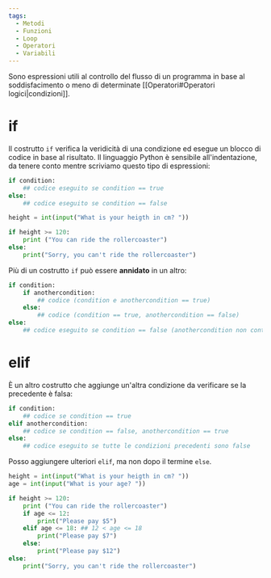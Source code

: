 ```yaml
---
tags:
  - Metodi
  - Funzioni
  - Loop
  - Operatori
  - Variabili
---
```


Sono espressioni utili al controllo del flusso di un programma in base al soddisfacimento o meno di determinate [[Operatori#Operatori logici|condizioni]].
# if

Il costrutto `if` verifica la veridicità di una condizione ed esegue un blocco di codice in base al risultato. Il linguaggio Python è sensibile all'indentazione, da tenere conto mentre scriviamo questo tipo di espressioni:

```python title:'Sintassi di if' 
if condition:
    ## codice eseguito se condition == true
else:
    ## codice eseguito se condition == false
```

~~~python title:"Esempio di costrutto if"
height = int(input("What is your heigth in cm? "))

if height >= 120:
    print ("You can ride the rollercoaster")
else:
    print("Sorry, you can't ride the rollercoaster")
~~~

Più di un costrutto `if` può essere **annidato** in un altro:

~~~python title:"costrutti if annidati" 
if condition:
    if anothercondition:
        ## codice (condition e anothercondition == true)
    else:
        ## codice (condition == true, anothercondition == false)
else:
    ## codice eseguito se condition == false (anothercondition non controllata)
~~~

# elif

È un altro costrutto che aggiunge un'altra condizione da verificare se la precedente è falsa: 

~~~Python title:"Sintassi di elif" 
if condition:
    ## codice se condition == true
elif anothercondition:
    ## codice se condition == false, anothercondition == true
else:
    ## codice eseguito se tutte le condizioni precedenti sono false
~~~

Posso aggiungere ulteriori `elif`, ma non dopo il termine `else`.

~~~python title:"Esempio di costrutto elif"
height = int(input("What is your heigth in cm? "))
age = int(input("What is your age? "))

if height >= 120:
    print ("You can ride the rollercoaster")
    if age <= 12:
        print("Please pay $5")
    elif age <= 18: ## 12 < age <= 18
        print("Please pay $7")
    else:
        print("Please pay $12")
else:
    print("Sorry, you can't ride the rollercoaster")
~~~

